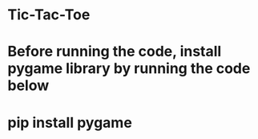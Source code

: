 # Tic-Tac-Toe
# Before running the code, install pygame library by running the code below
# pip install pygame

